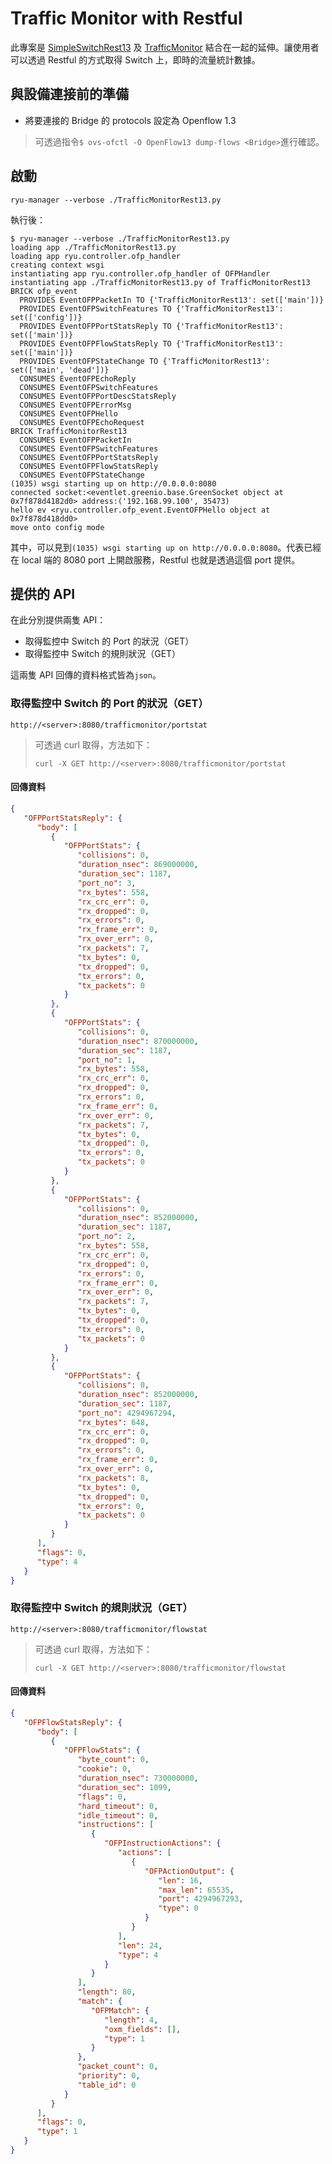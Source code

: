# Traffic Monitor with Restful

此專案是 [SimpleSwitchRest13](https://github.com/OSE-Lab/Learning-SDN/tree/master/Controller/Ryu/SimpleSwitchRest13) 及 [TrafficMonitor](https://github.com/OSE-Lab/Learning-SDN/tree/master/Controller/Ryu/TrafficMonitor) 結合在一起的延伸。讓使用者可以透過 Restful 的方式取得 Switch 上，即時的流量統計數據。

## 與設備連接前的準備

* 將要連接的 Bridge 的 protocols 設定為 Openflow 1.3

> 可透過指令```$ ovs-ofctl -O OpenFlow13 dump-flows <Bridge>```進行確認。


## 啟動

```shell
ryu-manager --verbose ./TrafficMonitorRest13.py
```
執行後：

```shell
$ ryu-manager --verbose ./TrafficMonitorRest13.py
loading app ./TrafficMonitorRest13.py
loading app ryu.controller.ofp_handler
creating context wsgi
instantiating app ryu.controller.ofp_handler of OFPHandler
instantiating app ./TrafficMonitorRest13.py of TrafficMonitorRest13
BRICK ofp_event
  PROVIDES EventOFPPacketIn TO {'TrafficMonitorRest13': set(['main'])}
  PROVIDES EventOFPSwitchFeatures TO {'TrafficMonitorRest13': set(['config'])}
  PROVIDES EventOFPPortStatsReply TO {'TrafficMonitorRest13': set(['main'])}
  PROVIDES EventOFPFlowStatsReply TO {'TrafficMonitorRest13': set(['main'])}
  PROVIDES EventOFPStateChange TO {'TrafficMonitorRest13': set(['main', 'dead'])}
  CONSUMES EventOFPEchoReply
  CONSUMES EventOFPSwitchFeatures
  CONSUMES EventOFPPortDescStatsReply
  CONSUMES EventOFPErrorMsg
  CONSUMES EventOFPHello
  CONSUMES EventOFPEchoRequest
BRICK TrafficMonitorRest13
  CONSUMES EventOFPPacketIn
  CONSUMES EventOFPSwitchFeatures
  CONSUMES EventOFPPortStatsReply
  CONSUMES EventOFPFlowStatsReply
  CONSUMES EventOFPStateChange
(1035) wsgi starting up on http://0.0.0.0:8080
connected socket:<eventlet.greenio.base.GreenSocket object at 0x7f878d4182d0> address:('192.168.99.100', 35473)
hello ev <ryu.controller.ofp_event.EventOFPHello object at 0x7f878d418dd0>
move onto config mode
```
其中，可以見到```(1035) wsgi starting up on http://0.0.0.0:8080```。代表已經在 local 端的 8080 port 上開啟服務，Restful 也就是透過這個 port 提供。

## 提供的 API
在此分別提供兩隻 API：

* 取得監控中 Switch 的 Port 的狀況（GET）
* 取得監控中 Switch 的規則狀況（GET）

這兩隻 API 回傳的資料格式皆為```json```。

### 取得監控中 Switch 的 Port 的狀況（GET）
```
http://<server>:8080/trafficmonitor/portstat
```
> 可透過 curl 取得，方法如下：
> ```
> curl -X GET http://<server>:8080/trafficmonitor/portstat
> ```

#### 回傳資料
```json
{
   "OFPPortStatsReply": {
      "body": [
         {
            "OFPPortStats": {
               "collisions": 0,
               "duration_nsec": 869000000,
               "duration_sec": 1187,
               "port_no": 3,
               "rx_bytes": 558,
               "rx_crc_err": 0,
               "rx_dropped": 0,
               "rx_errors": 0,
               "rx_frame_err": 0,
               "rx_over_err": 0,
               "rx_packets": 7,
               "tx_bytes": 0,
               "tx_dropped": 0,
               "tx_errors": 0,
               "tx_packets": 0
            }
         },
         {
            "OFPPortStats": {
               "collisions": 0,
               "duration_nsec": 870000000,
               "duration_sec": 1187,
               "port_no": 1,
               "rx_bytes": 558,
               "rx_crc_err": 0,
               "rx_dropped": 0,
               "rx_errors": 0,
               "rx_frame_err": 0,
               "rx_over_err": 0,
               "rx_packets": 7,
               "tx_bytes": 0,
               "tx_dropped": 0,
               "tx_errors": 0,
               "tx_packets": 0
            }
         },
         {
            "OFPPortStats": {
               "collisions": 0,
               "duration_nsec": 852000000,
               "duration_sec": 1187,
               "port_no": 2,
               "rx_bytes": 558,
               "rx_crc_err": 0,
               "rx_dropped": 0,
               "rx_errors": 0,
               "rx_frame_err": 0,
               "rx_over_err": 0,
               "rx_packets": 7,
               "tx_bytes": 0,
               "tx_dropped": 0,
               "tx_errors": 0,
               "tx_packets": 0
            }
         },
         {
            "OFPPortStats": {
               "collisions": 0,
               "duration_nsec": 852000000,
               "duration_sec": 1187,
               "port_no": 4294967294,
               "rx_bytes": 648,
               "rx_crc_err": 0,
               "rx_dropped": 0,
               "rx_errors": 0,
               "rx_frame_err": 0,
               "rx_over_err": 0,
               "rx_packets": 8,
               "tx_bytes": 0,
               "tx_dropped": 0,
               "tx_errors": 0,
               "tx_packets": 0
            }
         }
      ],
      "flags": 0,
      "type": 4
   }
}
```

### 取得監控中 Switch 的規則狀況（GET）
```
http://<server>:8080/trafficmonitor/flowstat
```
> 可透過 curl 取得，方法如下：
> ```
> curl -X GET http://<server>:8080/trafficmonitor/flowstat
> ```

#### 回傳資料
```json
{
   "OFPFlowStatsReply": {
      "body": [
         {
            "OFPFlowStats": {
               "byte_count": 0,
               "cookie": 0,
               "duration_nsec": 730000000,
               "duration_sec": 1099,
               "flags": 0,
               "hard_timeout": 0,
               "idle_timeout": 0,
               "instructions": [
                  {
                     "OFPInstructionActions": {
                        "actions": [
                           {
                              "OFPActionOutput": {
                                 "len": 16,
                                 "max_len": 65535,
                                 "port": 4294967293,
                                 "type": 0
                              }
                           }
                        ],
                        "len": 24,
                        "type": 4
                     }
                  }
               ],
               "length": 80,
               "match": {
                  "OFPMatch": {
                     "length": 4,
                     "oxm_fields": [],
                     "type": 1
                  }
               },
               "packet_count": 0,
               "priority": 0,
               "table_id": 0
            }
         }
      ],
      "flags": 0,
      "type": 1
   }
}
```
